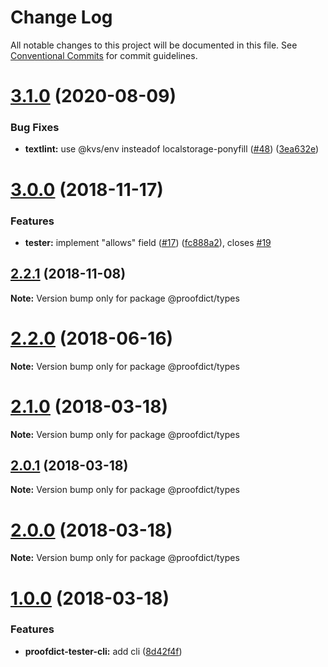 # Change Log

All notable changes to this project will be documented in this file.
See [Conventional Commits](https://conventionalcommits.org) for commit guidelines.

# [3.1.0](https://github.com/proofdict/proofdict/compare/v3.0.3...v3.1.0) (2020-08-09)


### Bug Fixes

* **textlint:** use @kvs/env insteadof localstorage-ponyfill ([#48](https://github.com/proofdict/proofdict/issues/48)) ([3ea632e](https://github.com/proofdict/proofdict/commit/3ea632e76e63e51717e0c20a236a22bb7169ff8c))





# [3.0.0](https://github.com/proofdict/proofdict/compare/v2.2.1...v3.0.0) (2018-11-17)


### Features

* **tester:** implement "allows" field ([#17](https://github.com/proofdict/proofdict/issues/17)) ([fc888a2](https://github.com/proofdict/proofdict/commit/fc888a2)), closes [#19](https://github.com/proofdict/proofdict/issues/19)





## [2.2.1](https://github.com/proofdict/proofdict/compare/v2.2.0...v2.2.1) (2018-11-08)

**Note:** Version bump only for package @proofdict/types





<a name="2.2.0"></a>
# [2.2.0](https://github.com/proofdict/proofdict/compare/v2.1.1...v2.2.0) (2018-06-16)




**Note:** Version bump only for package @proofdict/types

<a name="2.1.0"></a>
# [2.1.0](https://github.com/proofdict/proofdict/compare/v2.0.1...v2.1.0) (2018-03-18)




**Note:** Version bump only for package @proofdict/types

<a name="2.0.1"></a>
## [2.0.1](https://github.com/proofdict/proofdict/compare/v2.0.0...v2.0.1) (2018-03-18)




**Note:** Version bump only for package @proofdict/types

<a name="2.0.0"></a>
# [2.0.0](https://github.com/proofdict/proofdict/compare/v1.0.0...v2.0.0) (2018-03-18)




**Note:** Version bump only for package @proofdict/types

<a name="1.0.0"></a>
# [1.0.0](https://github.com/proofdict/proofdict/compare/1.2.1...1.0.0) (2018-03-18)


### Features

* **proofdict-tester-cli:** add cli ([8d42f4f](https://github.com/proofdict/proofdict/commit/8d42f4f))

